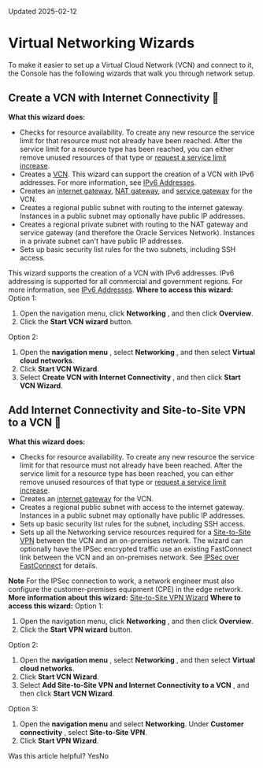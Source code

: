 Updated 2025-02-12
# Virtual Networking Wizards
To make it easier to set up a Virtual Cloud Network (VCN) and connect to it, the Console has the following wizards that walk you through network setup.
## Create a VCN with Internet Connectivity 🔗 
**What this wizard does:**
  * Checks for resource availability. To create any new resource the service limit for that resource must not already have been reached. After the service limit for a resource type has been reached, you can either remove unused resources of that type or [request a service limit increase](https://docs.oracle.com/iaas/Content/General/Concepts/servicelimits.htm#Requesti).
  * Creates a [VCN](https://docs.oracle.com/en-us/iaas/Content/Network/Tasks/VCNs.htm#VCNs_temp "A Virtual Cloud Network \(VCN\) is a customizable and private network set up in Oracle Cloud Infrastructure."). This wizard can support the creation of a VCN with IPv6 addresses. For more information, see [IPv6 Addresses](https://docs.oracle.com/en-us/iaas/Content/Network/Concepts/ipv6.htm#IPv6_Addresses). 
  * Creates an [internet gateway](https://docs.oracle.com/en-us/iaas/Content/Network/Tasks/managingIGs.htm#Internet_Gateway), [NAT gateway](https://docs.oracle.com/en-us/iaas/Content/Network/Tasks/NATgateway.htm#NAT_Gateway), and [service gateway](https://docs.oracle.com/en-us/iaas/Content/Network/Tasks/servicegateway.htm#Access_to_Oracle_Services_Service_Gateway) for the VCN.
  * Creates a regional public subnet with routing to the internet gateway. Instances in a public subnet may optionally have public IP addresses.
  * Creates a regional private subnet with routing to the NAT gateway and service gateway (and therefore the Oracle Services Network). Instances in a private subnet can't have public IP addresses.
  * Sets up basic security list rules for the two subnets, including SSH access.


This wizard supports the creation of a VCN with IPv6 addresses. IPv6 addressing is supported for all commercial and government regions. For more information, see [IPv6 Addresses](https://docs.oracle.com/en-us/iaas/Content/Network/Concepts/ipv6.htm#IPv6_Addresses). 
**Where to access this wizard:**
Option 1:
  1. Open the navigation menu, click ****Networking**** , and then click **Overview**.
  2. Click the **Start VCN wizard** button.


Option 2: 
  1. Open the **navigation menu** , select **Networking** , and then select **Virtual cloud networks**. 
  2. Click **Start VCN Wizard**.
  3. Select **Create VCN with Internet Connectivity** , and then click **Start VCN Wizard**.


## Add Internet Connectivity and Site-to-Site VPN to a VCN  🔗 
**What this wizard does:**
  * Checks for resource availability. To create any new resource the service limit for that resource must not already have been reached. After the service limit for a resource type has been reached, you can either remove unused resources of that type or [request a service limit increase](https://docs.oracle.com/iaas/Content/General/Concepts/servicelimits.htm#Requesti).
  * Creates an [internet gateway](https://docs.oracle.com/en-us/iaas/Content/Network/Tasks/managingIGs.htm#Internet_Gateway) for the VCN.
  * Creates a regional public subnet with access to the internet gateway. Instances in a public subnet may optionally have public IP addresses.
  * Sets up basic security list rules for the subnet, including SSH access.
  * Sets up all the Networking service resources required for a [Site-to-Site VPN](https://docs.oracle.com/en-us/iaas/Content/Network/Tasks/managingIPsec.htm#managingIPSec "Site-to-Site VPN provides an IPSec connection between an on-premises network and a Virtual Cloud Network \(VCN\).") between the VCN and an on-premises network. The wizard can optionally have the IPSec encrypted traffic use an existing FastConnect link between the VCN and an on-premises network. See [IPSec over FastConnect](https://docs.oracle.com/en-us/iaas/Content/Network/Concepts/fastconnectsecurity.htm#ipsec) for details.


**Note** For the IPSec connection to work, a network engineer must also configure the customer-premises equipment (CPE) in the edge network.
**More information about this wizard:** [Site-to-Site VPN Wizard](https://docs.oracle.com/en-us/iaas/Content/Network/Tasks/quickstartIPsec.htm#VPN_Connect_Quickstart)
**Where to access this wizard:**
Option 1:
  1. Open the navigation menu, click ****Networking**** , and then click **Overview**.
  2. Click the **Start VPN wizard** button.


Option 2:
  1. Open the **navigation menu** , select **Networking** , and then select **Virtual cloud networks**. 
  2. Click **Start VCN Wizard**.
  3. Select **Add Site-to-Site VPN and Internet Connectivity to a VCN** , and then click **Start VCN Wizard**.


Option 3:
  1. Open the **navigation menu** and select **Networking**. Under **Customer connectivity** , select **Site-to-Site VPN**.
  2. Click **Start VPN Wizard**.


Was this article helpful?
YesNo

